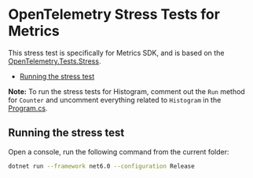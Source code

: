 # OpenTelemetry Stress Tests for Metrics

This stress test is specifically for Metrics SDK, and is based on the
[OpenTelemetry.Tests.Stress](../OpenTelemetry.Tests.Stress/README.md).

* [Running the stress test](#running-the-stress-test)

**Note:** To run the stress tests for Histogram, comment out the `Run` method
for `Counter` and uncomment everything related to `Histogram` in the
[Program.cs](../OpenTelemetry.Tests.Stress.Metrics/Program.cs).

## Running the stress test

Open a console, run the following command from the current folder:

```sh
dotnet run --framework net6.0 --configuration Release
```
